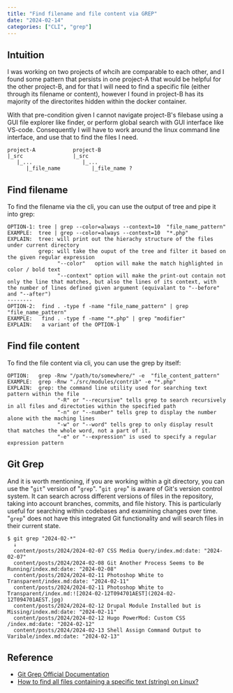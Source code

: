 ```yaml
---
title: "Find filename and file content via GREP"
date: "2024-02-14"
categories: ["CLI", "grep"]
---
```




## Intuition 

I was working on two projects of whcih are comparable to each other, and I found some pattern that persists in one project-A that would be helpful for the other project-B, and for that I will need to find a specific file (either through its filename or content), however I found in project-B has its majority of the directorites hidden within the docker container. 

With that pre-condition given I cannot navigate project-B's filebase using a GUI file explorer like finder, or perform global search with GUI interface like VS-code. Consequently I will have to work around the linux command line interface, and use that to find the files I need.

```
project-A            project-B 
|_src                |_src
   |_...                |_...
      |_file_name          |_file_name ?
```



## Find filename 

To find the filename via the cli, you can use the output of tree and pipe it into grep:
```
OPTION-1: tree | grep --color=always --context=10  "file_name_pattern" 
EXAMPLE:  tree | grep --color=always --context=10  "*.php"
EXPLAIN:  tree: will print out the hierachy structure of the files under current directory 
          grep: will take the ouput of the tree and filter it based on the given regular expression 
                "--color"   option will make the match highlighted in color / bold text 
                "--context" option will make the print-out contain not only the line that matches, but also the lines of its context, with the number of lines defined given argument (equivalant to "--before" and "--after")
--------
OPTION-2:  find . -type f -name "file_name_pattern" | grep "file_name_pattern"
EXAMPLE:   find . -type f -name "*.php" | grep "modifier"
EXPLAIN:   a variant of the OPTION-1
```



## Find file content

To find the file content via cli, you can use the grep by itself: 

```
OPTION:   grep -Rnw "/path/to/somewhere/" -e  "file_content_pattern"
EXAMPLE:  grep -Rnw "./src/modules/contrib" -e "*.php"
EXPLAIN:  grep: the command line utility used for searching text pattern within the file
                "-R" or "--recursive" tells grep to search recursively in all files and directoties within the specified path
                "-n" or "--number" tells grep to display the number alone with the maching lines
                "-w" or "--word" tells grep to only display result that matches the whole word, not a part of it.
                "-e" or "--expression" is used to specify a regular expression pattern
```



## Git Grep 

And it is worth mentioning, if you are working within a git directory, you can use the "`git`" version of "`grep`". "`git grep`" is aware of Git's version control system. It can search across different versions of files in the repository, taking into account branches, commits, and file history. This is particularly useful for searching within codebases and examining changes over time. "`﻿grep`" does not have this integrated Git functionality and will search files in their current state.

```
$ git grep "2024-02-*"
  ↓ 
  content/posts/2024/2024-02-07 CSS Media Query/index.md:date: "2024-02-07"
  content/posts/2024/2024-02-08 Git Another Process Seems to Be Running/index.md:date: "2024-02-08"
  content/posts/2024/2024-02-11 Photoshop White to Transparent/index.md:date: "2024-02-11"
  content/posts/2024/2024-02-11 Photoshop White to Transparent/index.md:![2024-02-12T094701AEST](2024-02-12T094701AEST.jpg)
  content/posts/2024/2024-02-12 Drupal Module Installed but is Missing/index.md:date: "2024-02-11"
  content/posts/2024/2024-02-12 Hugo PowerMod: Custom CSS /index.md:date: "2024-02-12"
  content/posts/2024/2024-02-13 Shell Assign Command Output to Varibale/index.md:date: "2024-02-13"
```





## Reference

-   [Git Grep Official Documentation](https://git-scm.com/docs/git-grep)
-   [How to find all files containing a specific text (string) on Linux?](https://stackoverflow.com/questions/16956810/how-to-find-all-files-containing-a-specific-text-string-on-linux)

















